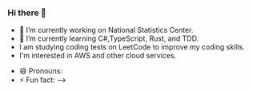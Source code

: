 ### Hi there 👋

<!--
**hidekazunasu/hidekazunasu** is a ✨ _special_ ✨ repository because its `README.md` (this file) appears on your GitHub profile.

Here are some ideas to get you started: -->

- 🔭 I’m currently working on National Statistics Center. 
- 🌱 I’m currently learning C#,TypeScript, Rust, and TDD.
- I am studying coding tests on LeetCode to improve my coding skills. 
- I'm interested in AWS and other cloud services.
<!-- - 👯 I’m looking to collaborate on ... -->
- 😄 Pronouns: 
- ⚡ Fun fact: 
-->
